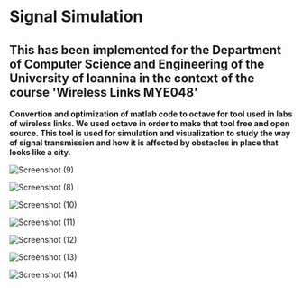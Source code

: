 # Signal Simulation
## This has been implemented for the Department of Computer Science and Engineering of the University of Ioannina in the context of the course 'Wireless Links ΜΥΕ048'

**Convertion and optimization of matlab code  to octave for tool used in labs of wireless links.
We used octave in order to make that tool free and open source. This tool is used for simulation
and visualization to study the way of signal transmission and how it is affected by obstacles in 
place that looks like a city.**


![Screenshot (9)](https://user-images.githubusercontent.com/56134761/210102985-aa47538a-8ef5-4f2c-b042-e955587fa1f3.png)

![Screenshot (8)](https://user-images.githubusercontent.com/56134761/210102995-f081b13d-fbf0-41fa-beb2-abd495d536ad.png)

![Screenshot (10)](https://user-images.githubusercontent.com/56134761/210103001-85ae9ea3-9516-4a31-bfc2-42d589b1b19b.png)

![Screenshot (11)](https://user-images.githubusercontent.com/56134761/210103008-c5662e3d-6c44-4de7-8e53-987fe4bcad4a.png)

![Screenshot (12)](https://user-images.githubusercontent.com/56134761/210103012-f317d1ae-0e05-4c15-994d-03c7e8873cef.png)

![Screenshot (13)](https://user-images.githubusercontent.com/56134761/210103018-a4f95306-8bb0-4e6b-9f3e-2fe451c2013c.png)

![Screenshot (14)](https://user-images.githubusercontent.com/56134761/210103024-c3ea4d63-d86e-423e-b196-f1e1fe1ab81c.png)
